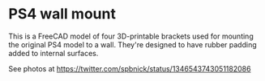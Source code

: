 PS4 wall mount
==============

This is a FreeCAD model of four 3D-printable brackets used for mounting the
original PS4 model to a wall. They're designed to have rubber padding added to
internal surfaces.

See photos at https://twitter.com/spbnick/status/1346543743051182086
